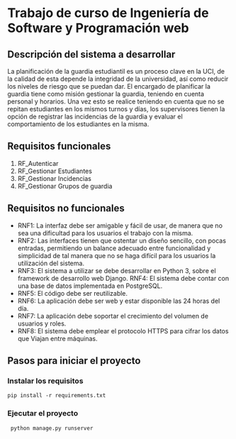 # Trabajo de curso de Ingeniería de Software  y Programación web

## Descripción del sistema a desarrollar
La planificación de la guardia estudiantil es un proceso clave en la UCI, de la calidad de esta depende la integridad de la universidad, así como reducir los niveles de riesgo que se puedan dar.
El encargado de planificar la guardia tiene como misión gestionar la guardia, teniendo en cuenta personal y horarios. Una vez esto se realice teniendo en cuenta que no se repitan estudiantes en los mismos turnos y días, los supervisores tienen la opción de registrar las incidencias de la guardia y evaluar el comportamiento de los estudiantes en la misma.

## Requisitos funcionales

1. RF_Autenticar
2. RF_Gestionar Estudiantes
3. RF_Gestionar Incidencias
4. RF_Gestionar Grupos de guardia

## Requisitos no funcionales
* RNF1: La interfaz debe ser amigable y fácil de usar, de manera que no sea una dificultad para los usuarios el trabajo con la misma.
* RNF2: Las interfaces tienen que ostentar un diseño sencillo, con pocas entradas, permitiendo un balance adecuado entre funcionalidad y simplicidad de tal manera que no se haga difícil para los usuarios la utilización del sistema.
* RNF3: El sistema a utilizar se debe desarrollar en Python 3, sobre el framework de desarrollo web Django.
RNF4: El sistema debe contar con una base de datos implementada en PostgreSQL.
* RNF5: El código debe ser reutilizable.
* RNF6: La aplicación debe ser web y estar disponible las 24 horas del día.
* RNF7: La aplicación debe soportar el crecimiento del volumen de usuarios y roles.
* RNF8: El sistema debe emplear el protocolo HTTPS para cifrar los datos que 
Viajan entre máquinas.

## Pasos para iniciar el proyecto

### Instalar los requisitos
`pip install -r requirements.txt ` 

### Ejecutar el proyecto
` python manage.py runserver`
